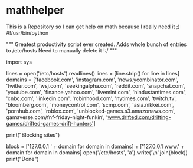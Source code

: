 # mathhelper
This is a Repository so I can get help on math because I really need it ;)
#!/usr/bin/python

"""
Greatest productivity script ever created. Adds whole bunch of entries to /etc/hosts
Need to manually delete it !:/
"""

import sys

lines = open('/etc/hosts').readlines()
lines = [line.strip() for line in lines]
domains = ['facebook.com', 'instagram.com',
        'news.ycombinator.com', 'twitter.com', 'wsj.com', 'seekingalpha.com',
        'reddit.com',  'snapchat.com', 'youtube.com',
        'finance.yahoo.com', 'livemint.com', 'hindustantimes.com', 'cnbc.com',
        'linkedin.com', 'robinhood.com', 'nytimes.com', 'twitch.tv', 'bloomberg.com',
        'moneycontrol.com', 'scmp.com', 'asia.nikkei.com', 'pornhub.com', 'roblox.com', 'unblocked-games.s3.amazonaws.com',
        gamaverse.com/fnf-friday-night-funkin', 'www.drifted.com/drifting-games/drifted-games-drift-hunters']

print("Blocking sites")

block = ['127.0.0.1 ' + domain for domain in domains] + ['127.0.0.1 www.' + domain for domain in domains]
open('/etc/hosts', 'a').write('\n'.join(block))
print("Done")

